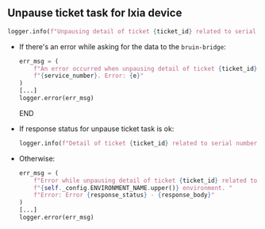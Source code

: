 ## Unpause ticket task for Ixia device

```python
logger.info(f"Unpausing detail of ticket {ticket_id} related to serial number {service_number}...")
```

* If there's an error while asking for the data to the `bruin-bridge`:
  ```python
  err_msg = (
      f"An error occurred when unpausing detail of ticket {ticket_id} related to serial number "
      f"{service_number}. Error: {e}"
  ) 
  [...]
  logger.error(err_msg)
  ```
  END

* If response status for unpause ticket task is ok:
  ```python
  logger.info(f"Detail of ticket {ticket_id} related to serial number {service_number}) was unpaused!")
  ```
* Otherwise:
  ```python
  err_msg = (
      f"Error while unpausing detail of ticket {ticket_id} related to serial number {service_number}) in "
      f"{self._config.ENVIRONMENT_NAME.upper()} environment. "
      f"Error: Error {response_status} - {response_body}"
  )
  [...]
  logger.error(err_msg)
  ```
